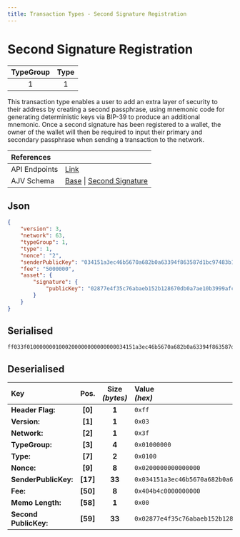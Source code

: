 ```yaml
---
title: Transaction Types - Second Signature Registration
---
```


# Second Signature Registration

| TypeGroup | Type  |
| :-------: | :---: |
|     1     |   1   |

This transaction type enables a user to add an extra layer of security to their address by creating a second passphrase, using mnemonic code for generating deterministic keys via BIP-39 to produce an additional mnemonic. Once a second signature has been registered to a wallet, the owner of the wallet will then be required to input their primary and secondary passphrase when sending a transaction to the network.

| References    |                                                                                                                                                                                                                                                                                                                             |
| :------------ | :-------------------------------------------------------------------------------------------------------------------------------------------------------------------------------------------------------------------------------------------------------------------------------------------------------------------------- |
| API Endpoints | [Link](/docs/api/public-rest-api/endpoints/transactions)                                                                                                                                                                                                                                                                    |
| AJV Schema    | [Base](https://github.com/Solar-network/core/blob/0c03aaf1feebb77bd33117110c358636bf14d9c0/packages/crypto/src/transactions/types/schemas.ts#L17-L46) \| [Second Signature](https://github.com/Solar-network/core/blob/0c03aaf1feebb77bd33117110c358636bf14d9c0/packages/crypto/src/transactions/types/schemas.ts#L77-L101) |

## Json

```json
{
    "version": 3,
    "network": 63,
    "typeGroup": 1,
    "type": 1,
    "nonce": "2",
    "senderPublicKey": "034151a3ec46b5670a682b0a63394f863587d1bc97483b1b6c70eb58e7f0aed192",
    "fee": "5000000",
    "asset": {
        "signature": {
            "publicKey": "02877e4f35c76abaeb152b128670db0a7ae10b3999afcd28a42938b653fbf87ae9"
        }
    }
}
```

## Serialised

```shell
ff033f0100000001000200000000000000034151a3ec46b5670a682b0a63394f863587d1bc97483b1b6c70eb58e7f0aed192404b4c00000000000002877e4f35c76abaeb152b128670db0a7ae10b3999afcd28a42938b653fbf87ae9
```

## Deserialised

| Key                   |   Pos.   | Size<br/>_(bytes)_ | Value<br/>_(hex)_                                                      |
| :-------------------- | :------: | :----------------: | :--------------------------------------------------------------------- |
| **Header Flag:**      | **[0]**  |       **1**        | `0xff`                                                                 |
| **Version:**          | **[1]**  |       **1**        | `0x03`                                                                 |
| **Network:**          | **[2]**  |       **1**        | `0x3f`                                                                 |
| **TypeGroup:**        | **[3]**  |       **4**        | `0x01000000`                                                           |
| **Type:**             | **[7]**  |       **2**        | `0x0100`                                                               |
| **Nonce:**            | **[9]**  |       **8**        | `0x0200000000000000`                                                   |
| **SenderPublicKey:**  | **[17]** |       **33**       | `0x034151a3ec46b5670a682b0a63394f863587d1bc97483b1b6c70eb58e7f0aed192` |
| **Fee:**              | **[50]** |       **8**        | `0x404b4c0000000000`                                                   |
| **Memo Length:**      | **[58]** |       **1**        | `0x00`                                                                 |
| **Second PublicKey:** | **[59]** |       **33**       | `0x02877e4f35c76abaeb152b128670db0a7ae10b3999afcd28a42938b653fbf87ae9` |

